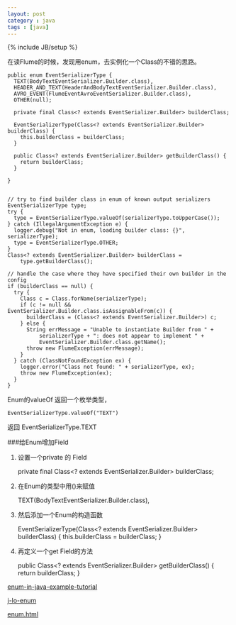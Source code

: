 ```yaml
---
layout: post
category : java 
tags : [java]
---
```

{% include JB/setup %}


在读Flume的时候，发现用enum，去实例化一个Class的不错的思路。

	public enum EventSerializerType {
	  TEXT(BodyTextEventSerializer.Builder.class),
	  HEADER_AND_TEXT(HeaderAndBodyTextEventSerializer.Builder.class),
	  AVRO_EVENT(FlumeEventAvroEventSerializer.Builder.class),
	  OTHER(null);

	  private final Class<? extends EventSerializer.Builder> builderClass;

	  EventSerializerType(Class<? extends EventSerializer.Builder> builderClass) {
	    this.builderClass = builderClass;
	  }

	  public Class<? extends EventSerializer.Builder> getBuilderClass() {
	    return builderClass;
	  }

	}


    // try to find builder class in enum of known output serializers
    EventSerializerType type;
    try {
      type = EventSerializerType.valueOf(serializerType.toUpperCase());
    } catch (IllegalArgumentException e) {
      logger.debug("Not in enum, loading builder class: {}", serializerType);
      type = EventSerializerType.OTHER;
    }
    Class<? extends EventSerializer.Builder> builderClass =
        type.getBuilderClass();

    // handle the case where they have specified their own builder in the config
    if (builderClass == null) {
      try {
        Class c = Class.forName(serializerType);
        if (c != null && EventSerializer.Builder.class.isAssignableFrom(c)) {
          builderClass = (Class<? extends EventSerializer.Builder>) c;
        } else {
          String errMessage = "Unable to instantiate Builder from " +
              serializerType + ": does not appear to implement " +
              EventSerializer.Builder.class.getName();
          throw new FlumeException(errMessage);
        }
      } catch (ClassNotFoundException ex) {
        logger.error("Class not found: " + serializerType, ex);
        throw new FlumeException(ex);
      }
    }



Enum的valueOf 返回一个枚举类型，

	EventSerializerType.valueOf("TEXT")

返回 EventSerializerType.TEXT

###给Enum增加Field
1. 设置一个private 的 Field

	private final Class<? extends EventSerializer.Builder> builderClass;

2. 在Enum的类型中用()来赋值
	
	TEXT(BodyTextEventSerializer.Builder.class),

3. 然后添加一个Enum的构造函数

	EventSerializerType(Class<? extends EventSerializer.Builder> builderClass) {
		    this.builderClass = builderClass;
	}


4. 再定义一个get Field的方法

	public Class<? extends EventSerializer.Builder> getBuilderClass() {
	return builderClass;
	}




[enum-in-java-example-tutorial](http://javarevisited.blogspot.jp/2011/08/enum-in-java-example-tutorial.html 'http://javarevisited.blogspot.jp/2011/08/enum-in-java-example-tutorial.html')

[j-lo-enum](http://www.ibm.com/developerworks/cn/java/j-lo-enum/ 'http://www.ibm.com/developerworks/cn/java/j-lo-enum/')

[enum.html](http://docs.oracle.com/javase/tutorial/java/javaOO/enum.html 'http://docs.oracle.com/javase/tutorial/java/javaOO/enum.html')
